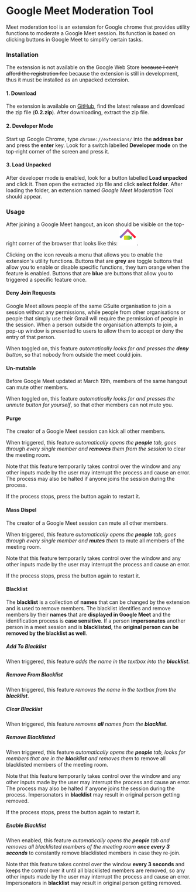 # Google Meet Moderation Tool

Meet moderation tool is an extension for Google chrome that provides utility functions to moderate a Google Meet session. Its function is based on clicking buttons in Google Meet to simplify certain tasks. 

### Installation

The extension is not available on the Google Web Store ~~because I can't afford the registration fee~~ because the extension is still in development, thus it must be installed as an unpacked extension. 

#### 1. Download

The extension is available on [GitHub](https://github.com/kaminingyou/moderation/releases/tag/0.2), find the latest release and download the zip file (**0.2.zip**). After downloading, extract the zip file. 

#### 2. Developer Mode

Start up Google Chrome, type `chrome://extensions/` into the **address bar** and press the **enter** key. Look for a switch labelled **Developer mode** on the top-right corner of the screen and press it.

#### 3. Load Unpacked

After developer mode is enabled, look for a button labelled **Load unpacked** and click it. Then open the extracted zip file and click **select folder**. After loading the folder, an extension named *Google Meet Moderation Tool* should appear. 

### Usage

After joining a Google Meet hangout, an icon should be visible on the top-right corner of the browser that looks like this: <img src="./images/logo128.png" alt="Icon" style="zoom:38%;" />. 

Clicking on the icon reveals a menu that allows you to enable the extension's utility functions. Buttons that are **grey** are toggle buttons that allow you to enable or disable specific functions, they turn orange when the feature is enabled. Buttons that are **blue** are buttons that allow you to triggered a specific feature once. 

#### Deny Join Requests

Google Meet allows people of the same GSuite organisation to join a session without any permissions, while people from other organisations or people that simply use their Gmail will require the permission of people in the session. When a person outside the organisation attempts to join, a pop-up window is presented to users to allow them to accept or deny the entry of that person. 

When toggled on, this feature *automatically looks for and presses the **deny** button*, so that nobody from outside the meet could join. 

#### Un-mutable

Before Google Meet updated at March 19th, members of the same hangout can mute other members. 

When toggled on, this feature *automatically looks for and presses the unmute button for yourself*, so that other members can not mute you.

#### Purge

The creator of a Google Meet session can kick all other members. 

When triggered, this feature *automatically opens the **people** tab, goes through every single member and **removes** them from the session* to clear the meeting room.

Note that this feature temporarily takes control over the window and any other inputs made by the user may interrupt the process and cause an error. The process may also be halted if anyone joins the session during the process.

If the process stops, press the button again to restart it.

#### Mass Dispel

The creator of a Google Meet session can mute all other members.

When triggered, this feature *automatically opens the **people** tab, goes through every single member and **mutes** them* to mute all members of the meeting room. 

Note that this feature temporarily takes control over the window and any other inputs made by the user may interrupt the process and cause an error.

If the process stops, press the button again to restart it.

#### Blacklist

The **blacklist** is a collection of **names** that can be changed by the extension and is used to remove members. The blacklist identifies and remove members by their **names** that are **displayed in Google Meet** and the identification process is **case sensitive**. If a person **impersonates** another person in a meet session and is **blacklisted**, the **original person can be removed by the blacklist as well**.

##### Add To Blacklist

When triggered, this feature *adds the name in the textbox into the **blacklist***.

##### Remove From Blacklist

When triggered, this feature *removes the name in the textbox from the **blacklist***.

##### Clear Blacklist

When triggered, this feature *removes **all** names from the **blacklist***. 

##### Remove Blacklisted

When triggered, this feature *automatically opens the **people** tab, looks for members that are in the **blacklist** and removes them* to remove all blacklisted members of the meeting room. 

Note that this feature temporarily takes control over the window and any other inputs made by the user may interrupt the process and cause an error. The process may also be halted if anyone joins the session during the process. Impersonators in **blacklist** may result in original person getting removed. 

If the process stops, press the button again to restart it.

##### Enable Blacklist

When enabled, this feature *automatically opens the **people** tab and removes all blacklisted members of the meeting room **once every 3 seconds*** to constantly remove blacklisted members in case they re-join. 

Note that this feature takes control over the window **every 3 seconds** and keeps the control over it until all blacklisted members are removed, so any other inputs made by the user may interrupt the process and cause an error. Impersonators in **blacklist** may result in original person getting removed. 